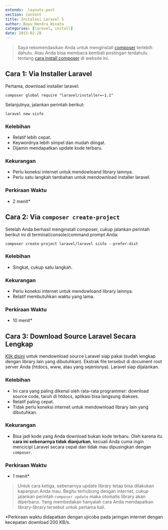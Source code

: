 ```yaml
---
extends: _layouts.post
section: content
title: Instalasi Laravel 5
author: Bayu Hendra Winata
categories: [laravel, install]
date: 2015-02-28
---
```


> Saya rekomendasikan Anda untuk menginstall [composer](https://getcomposer.org/) terlebih dahulu. Atau Anda bisa membaca kembali postingan terdahulu tentang [cara install composer](http://id-laravel.com/post/instalasi-laravel-4/) di website ini.

## Cara 1: Via Installer Laravel

Pertama, download installer laravel:

	composer global require "laravel/installer=~1.1"
	
Selanjutnya, jalankan perintah berikut:

	laravel new sisfo
		

### Kelebihan
* Relatif lebih cepat. 
* Keywordnya lebih simpel dan mudah diingat.
* Dijamin mendapatkan update kode terbaru.

### Kekurangan
* Perlu koneksi internet untuk mendowloand library lainnya.
* Perlu satu langkah tambahan untuk mendownload installer laravel.

### Perkiraan Waktu
* 2 menit*

## Cara 2: Via `composer create-project`

Setelah Anda berhasil menginstall composer, cukup jalankan perintah berikut ini di terminal/console/command prompt Anda:

	composer create-project laravel/laravel sisfo --prefer-dist

### Kelebihan
* Singkat, cukup satu langkah.

### Kekurangan
* Perlu koneksi internet untuk mendowloand library lainnya.
* Relatif membutuhkan waktu yang lama.

### Perkiraan Waktu
* 10 menit*

## Cara 3: Download Source Laravel Secara Lengkap

[Klik disini](/download) untuk mendownload source Laravel siap pakai (sudah lengkap dengan library lain yang dibutuhkan). Ekstrak file tersebut di document root server Anda (htdocs, www, atau yang sejenisnya). Laravel siap dijalankan.


### Kelebihan
* Ini cara yang paling dikenal oleh rata-rata programmer: download source code, taruh di htdocs, aplikasi bisa langsung diakses.
* Relatif paling cepat.
* Tidak perlu koneksi internet untuk mendownload library lain yang dibutuhkan.

### Kekurangan
* Bisa jadi kode yang Anda download bukan kode terbaru. Oleh karena itu **cara ini sebenarnya tidak dianjurkan**, kecuali Anda cuma ingin mencicipi Laravel secara cepat dan tidak mau dipusingkan dengan `composer`. 

### Perkiraan Waktu
* 1 menit*

> Untuk cara ketiga, sebenarnya update library tetap bisa dilakukan kapanpun Anda mau. Begitu terhubung dengan internet, cukup jalankan perintah `composer update` maka otomatis library akan diperbarui. Yang membedakan hanyalah cara Anda mendapatkan library-library tersebut untuk pertama kali.  

<p class="text-muted">
*Perkiraan waktu didapatkan dengan ujicoba pada jaringan internet dengan kecepatan download 200 KB/s.
</p>
